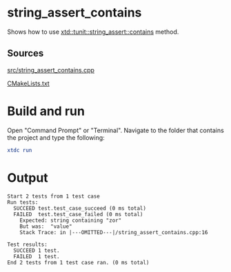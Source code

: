 # string_assert_contains

Shows how to use [xtd::tunit::string_assert::contains](https://gammasoft71.github.io/xtd/reference_guides/latest/classxtd_1_1tunit_1_1string__assert.html#a25d4619feaad1202475dd8600bb177c5) method.

## Sources

[src/string_assert_contains.cpp](src/string_assert_contains.cpp)

[CMakeLists.txt](CMakeLists.txt)

# Build and run

Open "Command Prompt" or "Terminal". Navigate to the folder that contains the project and type the following:

```cmake
xtdc run
```

# Output

```
Start 2 tests from 1 test case
Run tests:
  SUCCEED test.test_case_succeed (0 ms total)
  FAILED  test.test_case_failed (0 ms total)
    Expected: string containing "zor"
    But was:  "value"
    Stack Trace: in |---OMITTED---|/string_assert_contains.cpp:16

Test results:
  SUCCEED 1 test.
  FAILED  1 test.
End 2 tests from 1 test case ran. (0 ms total)
```
